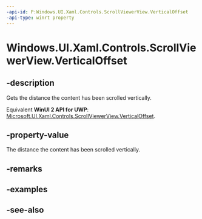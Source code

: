 ```yaml
---
-api-id: P:Windows.UI.Xaml.Controls.ScrollViewerView.VerticalOffset
-api-type: winrt property
---
```


<!-- Property syntax
public double VerticalOffset { get; }
-->

# Windows.UI.Xaml.Controls.ScrollViewerView.VerticalOffset

## -description
Gets the distance the content has been scrolled vertically.

Equivalent **WinUI 2 API for UWP**: [Microsoft.UI.Xaml.Controls.ScrollViewerView.VerticalOffset](/windows/winui/api/microsoft.ui.xaml.controls.scrollviewerview.verticaloffset).

## -property-value
The distance the content has been scrolled vertically.

## -remarks

## -examples

## -see-also
